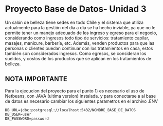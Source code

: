 # Proyecto Base de Datos- Unidad 3

Un salón de belleza tiene sedes en todo Chile y el sistema que utiliza actualmente para la gestión del dia a dia se ha hecho inviable, ya que no le permite tener un manejo adecuado de los ingreso y egreso para el negocio, considerando como ingresos todo tipo de servicios: tratamiento capilar, masajes, manicure, barbería, etc. Además, venden productos para que las personas o clientes puedan continuar con los tratamientos en casa, estos también son considerados ingresos. Como egresos, se consideran los sueldos, y costos de los productos que se aplican en los tratamientos de belleza.

<h2> NOTA IMPORTANTE </h2>
Para la ejecucion del proyecto para el punto 1) es necesario el uso de Netbeans, con JAVA (ultima version) instalada. y para conectarse a al base de datos es necesario cambiar los siguientes parametros en el archivo .ENV


```
DB_URL=jdbc:postgresql://localhost:5432/NOMBRE_BASE_DE_DATOS
DB_USER=user
DB_PASSWORD=password
```

